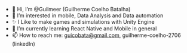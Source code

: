 - 👋 Hi, I’m @Guilmeer (Guilherme Coelho Batalha)
- 👀 I’m interested in mobile, Data Analysis and Data automation
- ✨ I Like to make games and simulations with Unity Engine
- 🌱 I’m currently learning React Native and Mobile in general
- 📫 How to reach me: guicobata@gmail.com, guilherme-coelho-2706 (linkedIn)

<!---
Guilmeer/Guilmeer is a ✨ special ✨ repository because its `README.md` (this file) appears on your GitHub profile.
You can click the Preview link to take a look at your changes.
--->
